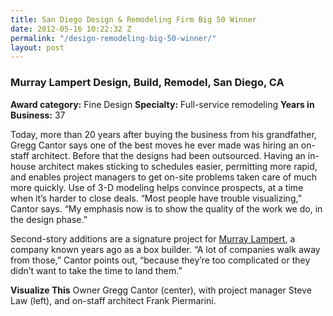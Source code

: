 ```yaml
---
title: San Diego Design & Remodeling Firm Big 50 Winner
date: 2012-05-16 10:22:32 Z
permalink: "/design-remodeling-big-50-winner/"
layout: post
---
```


<h3>Murray Lampert Design, Build, Remodel, San Diego, CA</h3>
<strong>Award category:</strong> Fine Design
<strong>Specialty:</strong> Full-service remodeling
<strong>Years in Business:</strong> 37

Today, more than 20 years after buying the business from his grandfather, Gregg Cantor says one of the best moves he ever made was hiring an on-staff architect. Before that the designs had been outsourced. Having an in-house architect makes sticking to schedules easier, permitting more rapid, and enables project managers to get on-site problems taken care of much more quickly. Use of 3-D modeling helps convince prospects, at a time when it’s harder to close deals. “Most people have trouble visualizing,” Cantor says. “My emphasis now is to show the quality of the work we do, in the design phase.”

Second-story additions are a signature project for <a href="http://www.murraylampert.com/">Murray Lampert</a>, a company known years ago as a box builder. “A lot of companies walk away from those,” Cantor points out, “because they’re too complicated or they didn’t want to take the time to land them.”

<strong>Visualize This</strong> Owner Gregg Cantor (center), with project manager Steve Law (left), and on-staff architect Frank Piermarini.

&nbsp;

&nbsp;

&nbsp;

&nbsp;

&nbsp;
